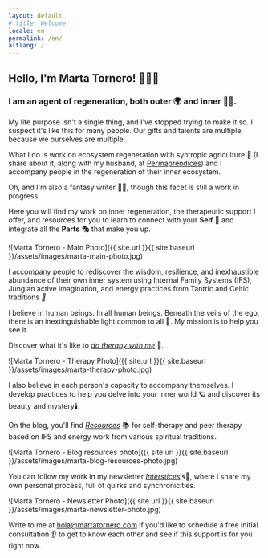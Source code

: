 ```yaml
---
layout: default
# title: Welcome
locale: en
permalink: /en/
altlang: /
---
```


## Hello, I'm Marta Tornero! 🧙‍♀️✨

### I am an agent of regeneration, both outer 🌍 and inner 🧘‍♀️.

My life purpose isn't a single thing, and I've stopped trying to make it so. I suspect it's like this for many people. Our gifts and talents are multiple, because we ourselves are multiple.

What I do is work on ecosystem regeneration with syntropic agriculture 🌳 (I share about it, along with my husband, at [Permaprendices](https://www.permaprendices.com)) and I accompany people in the regeneration of their inner ecosystem.

Oh, and I'm also a fantasy writer 📖🦄, though this facet is still a work in progress.

Here you will find my work on inner regeneration, the therapeutic support I offer, and resources for you to learn to connect with your **Self** 💫 and integrate all the **Parts** 🎭 that make you up.

<!-- marta-main-photo -->
![Marta Tornero - Main Photo]({{ site.url }}{{ site.baseurl }}/assets/images/marta-main-photo.jpg)

I accompany people to rediscover the wisdom, resilience, and inexhaustible abundance of their own inner system using Internal Family Systems (IFS), Jungian active imagination, and energy practices from Tantric and Celtic traditions *🧭*.

I believe in human beings. In all human beings. Beneath the veils of the ego, there is an inextinguishable light common to all 🌟. My mission is to help you see it.

Discover what it's like to [*do therapy with me*](/link-to-therapy-page/) 💜.
<!-- Note: I've turned "do therapy with me" into a link. -->
<!-- Change it to the actual link to your therapy page or remove the link if you prefer just text. -->

<!-- marta-therapy-photo -->
![Marta Tornero - Therapy Photo]({{ site.url }}{{ site.baseurl }}/assets/images/marta-therapy-photo.jpg)

I also believe in each person's capacity to accompany themselves. I develop practices to help you delve into your inner world 🪐 and discover its beauty and mystery🕯️.

On the blog, you'll find [*Resources*](/blog/categories/resources/) 📚 for self-therapy and peer therapy based on IFS and energy work from various spiritual traditions.
<!-- Note: I've turned "Resources" into a link. -->
<!-- Change it to the actual link to your blog's resources section or remove the link. -->

<!-- marta-blog-resources-photo -->
![Marta Tornero - Blog resources photo]({{ site.url }}{{ site.baseurl }}/assets/images/marta-blog-resources-photo.jpg)

You can follow my work in my newsletter [*Interstices*](/link-to-newsletter/) 🌀🔮, where I share my own personal process, full of quirks and synchronicities.
<!-- Note: I've turned "Interstices" into a link. -->
<!-- Change it to the actual link to your newsletter sign-up page or remove the link. -->
<!-- "Intersticios" translates well to "Interstices". If you prefer to keep the Spanish name for branding, feel free. -->

<!-- marta-newsletter-photo -->
![Marta Tornero - Newsletter Photo]({{ site.url }}{{ site.baseurl }}/assets/images/marta-newsletter-photo.jpg)

Write to me at [hola@martatornero.com](mailto:hola@martatornero.com) if you'd like to schedule a free initial consultation 👂 to get to know each other and see if this support is for you right now.
